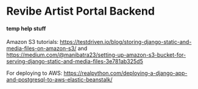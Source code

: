 # Revibe Artist Portal Backend


#### temp help stuff
Amazon S3 tutorials: https://testdriven.io/blog/storing-django-static-and-media-files-on-amazon-s3/
and
https://medium.com/@manibatra23/setting-up-amazon-s3-bucket-for-serving-django-static-and-media-files-3e781ab325d5

For deploying to AWS:
https://realpython.com/deploying-a-django-app-and-postgresql-to-aws-elastic-beanstalk/